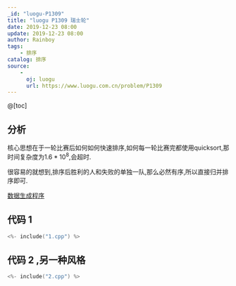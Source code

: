 ```yaml
---
_id: "luogu-P1309"
title: "luogu P1309 瑞士轮"
date: 2019-12-23 08:00
update: 2019-12-23 08:00
author: Rainboy
tags:
    - 排序
catalog: 排序
source: 
    - 
      oj: luogu
      url: https://www.luogu.com.cn/problem/P1309
---
```



@[toc]
## 分析

核心思想在于一轮比赛后如何如何快速排序,如何每一轮比赛完都使用quicksort,那时间复杂度为$1.6*10^8$,会超时.

很容易的就想到,排序后胜利的人和失败的单独一队,那么必然有序,所以直接归并排序即可.

[数据生成程序](./data_generator.py)

## 代码 1

```c
<%- include("1.cpp") %>
```

 ## 代码 2 ,另一种风格

```c
<%- include("2.cpp") %>
```
